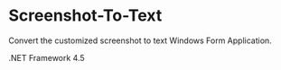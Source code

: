 # Screenshot-To-Text
Convert the customized screenshot to text
Windows Form Application.


.NET Framework 4.5

